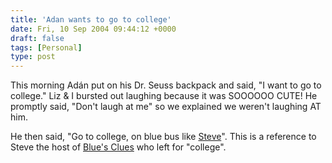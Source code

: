 ```yaml
---
title: 'Adan wants to go to college'
date: Fri, 10 Sep 2004 09:44:12 +0000
draft: false
tags: [Personal]
type: post
---
```


This morning Adán put on his Dr. Seuss backpack and said, "I want to go to college." Liz & I bursted out laughing because it was SOOOOOO CUTE! He promptly said, "Don't laugh at me" so we explained we weren't laughing AT him.

He then said, "Go to college, on blue bus like [Steve](http://www.steveswebpage.com/)". This is a reference to Steve the host of [Blue's Clues](http://www.nickjr.com/home/shows/blue/index.jhtml) who left for "college".